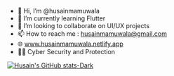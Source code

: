 - 👋 Hi, I’m @husainmamuwala
- 🌱 I’m currently learning Flutter
- 💞️ I’m looking to collaborate on UI/UX projects
- 📫 How to reach me : husainmamuwala@gmail.com
- 🌐 www.husainmamuwala.netlify.app
- 👮‍♂️ Cyber Security and Protection

[![Husain's GitHub stats-Dark](https://github-readme-stats.vercel.app/api?username=husainmamuwala&show_icons=true&theme=dark#gh-dark-mode-only)](https://github.com/husainmamuwala/github-readme-stats#gh-dark-mode-only)           

